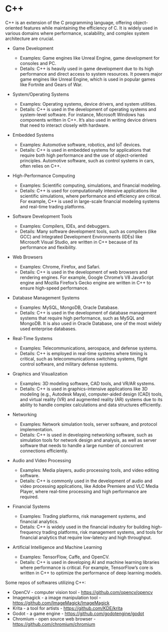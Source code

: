 # C++

C++ is an extension of the C programming language, offering object-oriented features while maintaining the efficiency of C. It is widely used in various domains where performance, scalability, and complex system architecture are crucial.

- Game Development
   - Examples: Game engines like Unreal Engine, game development for consoles and PC.
   - Details: C++ is heavily used in game development due to its high performance and direct access to system resources. It powers major game engines like Unreal Engine, which is used in popular games like Fortnite and Gears of War.

- System/Operating Systems
   - Examples: Operating systems, device drivers, and system utilities.
   - Details: C++ is used in the development of operating systems and system-level software. For instance, Microsoft Windows has components written in C++. It’s also used in writing device drivers that need to interact closely with hardware.

- Embedded Systems
   - Examples: Automotive software, robotics, and IoT devices.
   - Details: C++ is used in embedded systems for applications that require both high performance and the use of object-oriented principles. Automotive software, such as control systems in cars, often relies on C++.

- High-Performance Computing
   - Examples: Scientific computing, simulations, and financial modeling.
   - Details: C++ is used for computationally intensive applications like scientific simulations, where performance and efficiency are critical. For example, C++ is used in large-scale financial modeling systems and real-time trading platforms.

- Software Development Tools
   - Examples: Compilers, IDEs, and debuggers.
   - Details: Many software development tools, such as compilers (like GCC) and Integrated Development Environments (IDEs) like Microsoft Visual Studio, are written in C++ because of its performance and flexibility.

- Web Browsers
   - Examples: Chrome, Firefox, and Safari.
   - Details: C++ is used in the development of web browsers and rendering engines. For example, Google Chrome’s V8 JavaScript engine and Mozilla Firefox’s Gecko engine are written in C++ to ensure high-speed performance.

- Database Management Systems
   - Examples: MySQL, MongoDB, Oracle Database.
   - Details: C++ is used in the development of database management systems that require high performance, such as MySQL and MongoDB. It is also used in Oracle Database, one of the most widely used enterprise databases.

- Real-Time Systems
   - Examples: Telecommunications, aerospace, and defense systems.
   - Details: C++ is employed in real-time systems where timing is critical, such as telecommunications switching systems, flight control software, and military defense systems.

- Graphics and Visualization
   - Examples: 3D modeling software, CAD tools, and VR/AR systems.
   - Details: C++ is used in graphics-intensive applications like 3D modeling (e.g., Autodesk Maya), computer-aided design (CAD) tools, and virtual reality (VR) and augmented reality (AR) systems due to its ability to handle complex calculations and data structures efficiently.

- Networking
   - Examples: Network simulation tools, server software, and protocol implementation.
   - Details: C++ is used in developing networking software, such as simulation tools for network design and analysis, as well as server software that needs to handle a large number of concurrent connections efficiently.

- Audio and Video Processing
   - Examples: Media players, audio processing tools, and video editing software.
   - Details: C++ is commonly used in the development of audio and video processing applications, like Adobe Premiere and VLC Media Player, where real-time processing and high performance are required.

- Financial Systems
   - Examples: Trading platforms, risk management systems, and financial analytics.
   - Details: C++ is widely used in the financial industry for building high-frequency trading platforms, risk management systems, and tools for financial analytics that require low-latency and high throughput.

- Artificial Intelligence and Machine Learning
   - Examples: TensorFlow, Caffe, and OpenCV.
   - Details: C++ is used in developing AI and machine learning libraries where performance is critical. For example, TensorFlow’s core is written in C++ to optimize the performance of deep learning models.

Some repos of softwares utilizing C++:

- OpenCV - computer vision tool - <https://github.com/opencv/opencv>
- Imagemagick - a image manipulation tool - <https://github.com/ImageMagick/ImageMagick>
- Krita - a tool for artists - <https://github.com/KDE/krita>
- Godot - a game engine - <https://github.com/godotengine/godot>
- Chromium - open source web browser - <https://github.com/chromium/chromium>